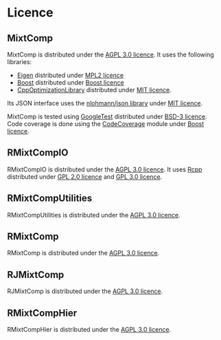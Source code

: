 # Licence

## MixtComp

MixtComp is distributed under the [AGPL 3.0 licence](https://www.gnu.org/licenses/agpl-3.0.en.html). It uses the following libraries:

- [Eigen](http://eigen.tuxfamily.org) distributed under [MPL2 licence](https://www.mozilla.org/en-US/MPL/2.0/)
- [Boost](https://www.boost.org/) distributed under [Boost licence](https://www.boost.org/users/license.html)
- [CppOptimizationLibrary](https://github.com/PatWie/CppNumericalSolvers) distributed under [MIT licence](https://github.com/PatWie/CppNumericalSolvers/blob/master/LICENSE).

Its JSON interface uses the [nlohmann/json library](https://github.com/nlohmann/json) under [MIT licence](https://github.com/nlohmann/json#license).

MixtComp is tested using [GoogleTest](https://github.com/google/googletest/) distributed under [BSD-3 licence](https://github.com/google/googletest/blob/main/LICENSE).
Code coverage is done using the [CodeCoverage](https://github.com/bilke/cmake-modules/blob/master/CodeCoverage.cmake) module under [Boost licence](https://github.com/bilke/cmake-modules/blob/master/LICENSE_1_0.txt).

## RMixtCompIO

RMixtCompIO is distributed under the [AGPL 3.0 licence](https://www.gnu.org/licenses/agpl-3.0.en.html). It uses [Rcpp](http://www.rcpp.org/) distributed under [GPL 2.0 licence](https://www.gnu.org/licenses/old-licenses/gpl-2.0.en.html) and [GPL 3.0 licence](https://www.gnu.org/licenses/gpl-3.0.en.html).

## RMixtCompUtilities

RMixtCompUtilities is distributed under the [AGPL 3.0 licence](https://www.gnu.org/licenses/agpl-3.0.en.html).

## RMixtComp

RMixtComp is distributed under the [AGPL 3.0 licence](https://www.gnu.org/licenses/agpl-3.0.en.html).

## RJMixtComp

RJMixtComp is distributed under the [AGPL 3.0 licence](https://www.gnu.org/licenses/agpl-3.0.en.html).

## RMixtCompHier

RMixtCompHier is distributed under the [AGPL 3.0 licence](https://www.gnu.org/licenses/agpl-3.0.en.html).
